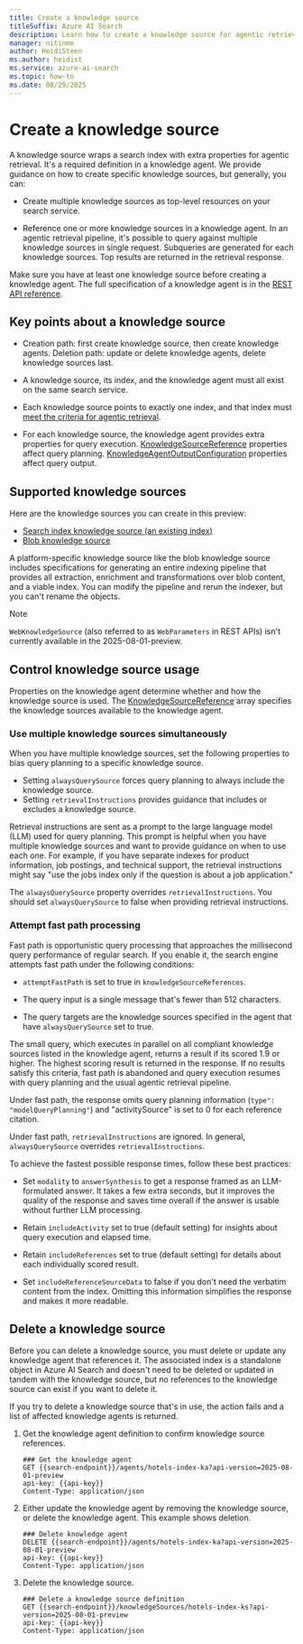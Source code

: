 ```yaml
---
title: Create a knowledge source
titleSuffix: Azure AI Search
description: Learn how to create a knowledge source for agentic retrieval workloads in Azure AI Search.
manager: nitinme
author: HeidiSteen
ms.author: heidist
ms.service: azure-ai-search
ms.topic: how-to
ms.date: 08/29/2025
---
```


# Create a knowledge source

A knowledge source wraps a search index with extra properties for agentic retrieval. It's a required definition in a knowledge agent. We provide guidance on how to create specific knowledge sources, but generally, you can:

+ Create multiple knowledge sources as top-level resources on your search service.

+ Reference one or more knowledge sources in a knowledge agent. In an agentic retrieval pipeline, it's possible to query against multiple knowledge sources in single request. Subqueries are generated for each knowledge sources. Top results are returned in the retrieval response.

Make sure you have at least one knowledge source before creating a knowledge agent. The full specification of a knowledge agent is in the [REST API reference](/rest/api/searchservice/knowledge-sources/create-or-update?view=rest-searchservice-2025-08-01-preview&preserve-view=true). 

## Key points about a knowledge source

+ Creation path: first create knowledge source, then create knowledge agents. Deletion path: update or delete knowledge agents, delete knowledge sources last.

+ A knowledge source, its index, and the knowledge agent must all exist on the same search service.

+ Each knowledge source points to exactly one index, and that index must [meet the criteria for agentic retrieval](search-agentic-retrieval-how-to-index.md).

+ For each knowledge source, the knowledge agent provides extra properties for query execution. [KnowledgeSourceReference](/rest/api/searchservice/knowledge-agents/create-or-update#knowledgesourcereference?view=rest-searchservice-2025-08-01-preview&preserve-view=true) properties affect query planning. [KnowledgeAgentOutputConfiguration](/rest/api/searchservice/knowledge-agents/create-or-update#knowledgeagentoutputconfiguration?view=rest-searchservice-2025-08-01-preview&preserve-view=true) properties affect query output.

## Supported knowledge sources

Here are the knowledge sources you can create in this preview:

+ [Search index knowledge source (an existing index)](search-knowledge-source-how-to-index.md)
+ [Blob knowledge source](search-knowledge-source-how-to-blob.md)

A platform-specific knowledge source like the blob knowledge source includes specifications for generating an entire indexing pipeline that provides all extraction, enrichment and transformations over blob content, and a viable index. You can modify the pipeline and rerun the indexer, but you can't rename the objects.

> [!NOTE]
> `WebKnowledgeSource` (also referred to as `WebParameters` in REST APIs) isn't currently available in the 2025-08-01-preview.

## Control knowledge source usage

Properties on the knowledge agent determine whether and how the knowledge source is used. The [KnowledgeSourceReference](/rest/api/searchservice/knowledge-agents/create-or-update#knowledgesourcereference?view=rest-searchservice-2025-08-01-preview&preserve-view=true) array specifies the knowledge sources available to the knowledge agent.

### Use multiple knowledge sources simultaneously

When you have multiple knowledge sources, set the following properties to bias query planning to a specific knowledge source.

+ Setting `alwaysQuerySource` forces query planning to always include the knowledge source.
+ Setting `retrievalInstructions` provides guidance that includes or excludes a knowledge source. 

Retrieval instructions are sent as a prompt to the large language model (LLM) used for query planning. This prompt is helpful when you have multiple knowledge sources and want to provide guidance on when to use each one. For example, if you have separate indexes for product information, job postings, and technical support, the retrieval instructions might say "use the jobs index only if the question is about a job application."

The `alwaysQuerySource` property overrides `retrievalInstructions`. You should set `alwaysQuerySource` to false when providing retrieval instructions.

### Attempt fast path processing

Fast path is opportunistic query processing that approaches the millisecond query performance of regular search. If you enable it, the search engine attempts fast path under the following conditions:

+ `attemptFastPath` is set to true in `knowledgeSourceReferences`.

+ The query input is a single message that's fewer than 512 characters.

+ The query targets are the knowledge sources specified in the agent that have `alwaysQuerySource` set to true.

The small query, which executes in parallel on all compliant knowledge sources listed in the knowledge agent, returns a result if its scored 1.9 or higher. The highest scoring result is returned in the response. If no results satisfy this criteria, fast path is abandoned and query execution resumes with query planning and the usual agentic retrieval pipeline.

Under fast path, the response omits query planning information (`type": "modelQueryPlanning"`) and "activitySource" is set to 0 for each reference citation.

Under fast path, `retrievalInstructions` are ignored. In general, `alwaysQuerySource` overrides `retrievalInstructions`.

To achieve the fastest possible response times, follow these best practices:

+ Set `modality` to `answerSynthesis` to get a response framed as an LLM-formulated answer. It takes a few extra seconds, but it improves the quality of the response and saves time overall if the answer is usable without further LLM processing.

+ Retain `includeActivity` set to true (default setting) for insights about query execution and elapsed time.

+ Retain `includeReferences` set to true (default setting) for details about each individually scored result.

+ Set `includeReferenceSourceData` to false if you don't need the verbatim content from the index. Omitting this information simplifies the response and makes it more readable.

## Delete a knowledge source

Before you can delete a knowledge source, you must delete or update any knowledge agent that references it. The associated index is a standalone object in Azure AI Search and doesn't need to be deleted or updated in tandem with the knowledge source, but no references to the knowledge source can exist if you want to delete it.

If you try to delete a knowledge source that's in use, the action fails and a list of affected knowledge agents is returned.

1. Get the knowledge agent definition to confirm knowledge source references.

    ```http
    ### Get the knowledge agent
    GET {{search-endpoint}}/agents/hotels-index-ka?api-version=2025-08-01-preview
    api-key: {{api-key}}
    Content-Type: application/json
    ```

1. Either update the knowledge agent by removing the knowledge source, or delete the knowledge agent. This example shows deletion.

    ```http
    ### Delete knowledge agent
    DELETE {{search-endpoint}}/agents/hotels-index-ka?api-version=2025-08-01-preview
    api-key: {{api-key}}
    Content-Type: application/json
    ```

1. Delete the knowledge source.

    ```http
    ### Delete a knowledge source definition
    GET {{search-endpoint}}/knowledgeSources/hotels-index-ks?api-version=2025-08-01-preview
    api-key: {{api-key}}
    Content-Type: application/json
    ```
